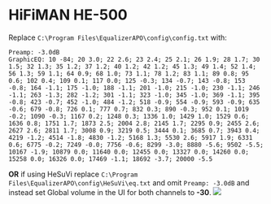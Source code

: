 # HiFiMAN HE-500
Replace `C:\Program Files\EqualizerAPO\config\config.txt` with:
```
Preamp: -3.0dB
GraphicEQ: 10 -84; 20 3.0; 22 2.6; 23 2.4; 25 2.1; 26 1.9; 28 1.7; 30 1.5; 32 1.3; 35 1.2; 37 1.2; 40 1.2; 42 1.2; 45 1.3; 49 1.4; 52 1.4; 56 1.3; 59 1.1; 64 0.9; 68 1.0; 73 1.1; 78 1.2; 83 1.1; 89 0.8; 95 0.6; 102 0.4; 109 0.1; 117 0.0; 125 -0.3; 134 -0.7; 143 -0.8; 153 -0.8; 164 -1.1; 175 -1.0; 188 -1.1; 201 -1.0; 215 -1.0; 230 -1.1; 246 -1.1; 263 -1.3; 282 -1.2; 301 -1.1; 323 -1.0; 345 -1.0; 369 -1.1; 395 -0.8; 423 -0.7; 452 -1.0; 484 -1.2; 518 -0.9; 554 -0.9; 593 -0.9; 635 -0.6; 679 -0.8; 726 0.1; 777 0.7; 832 0.3; 890 -0.3; 952 0.1; 1019 -0.2; 1090 -0.3; 1167 0.2; 1248 0.3; 1336 1.0; 1429 1.0; 1529 0.6; 1636 0.8; 1751 1.7; 1873 2.5; 2004 2.8; 2145 1.7; 2295 0.9; 2455 2.6; 2627 2.6; 2811 1.7; 3008 0.9; 3219 0.5; 3444 0.1; 3685 0.7; 3943 0.4; 4219 -1.2; 4514 -1.8; 4830 -1.2; 5168 1.3; 5530 2.6; 5917 1.9; 6331 0.6; 6775 -0.2; 7249 -0.0; 7756 -0.6; 8299 -3.0; 8880 -5.6; 9502 -5.5; 10167 -1.9; 10879 0.0; 11640 0.0; 12455 0.0; 13327 0.0; 14260 0.0; 15258 0.0; 16326 0.0; 17469 -1.1; 18692 -3.7; 20000 -5.5
```
**OR** if using HeSuVi replace `C:\Program Files\EqualizerAPO\config\HeSuVi\eq.txt` and omit `Preamp: -3.0dB` and instead set Global volume in the UI for both channels to **-30**.
![](https://raw.githubusercontent.com/jaakkopasanen/AutoEq/master/results/SBAF-Serious/headphoncecom/onear/HiFiMAN%20HE-500/HiFiMAN%20HE-500.png)